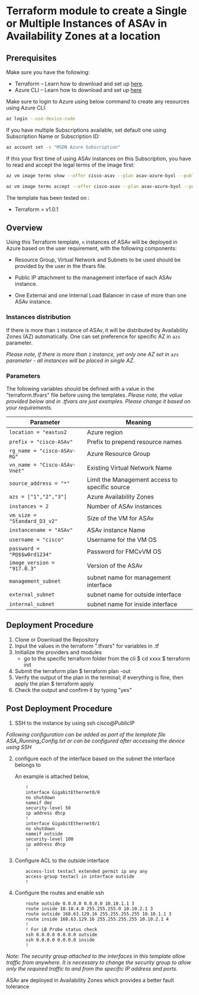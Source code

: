 # Terraform module to create a Single or Multiple Instances of ASAv in Availability Zones at a location

## Prerequisites

Make sure you have the following:

- Terraform – Learn how to download and set up [here](https://learn.hashicorp.com/terraform/getting-started/install.html).
- Azure CLI – Learn how to download and set up [here](https://docs.microsoft.com/en-us/cli/azure/install-azure-cli)

Make sure to login to Azure using below command to create any resources using Azure CLI:

```bash
az login --use-device-code
```

If you have multiple Subscriptions available, set default one using Subscription Name or Subscription ID:

```bash
az account set -s "MSDN Azure Subscription"
```

If this your first time of using ASAv instances on this Subscription, you have to read and accept the legal terms of the image first:
```bash
az vm image terms show --offer cisco-asav --plan asav-azure-byol --publisher cisco --query '{LicenseText:licenseTextLink, MarketplaceTerms:marketplaceTermsLink}'

az vm image terms accept --offer cisco-asav --plan asav-azure-byol --publisher cisco
```

The template has been tested on :
- Terraform = v1.0.1

## Overview

Using this Terraform template, `n` instances of ASAv will be deployed in Azure based on the user requirement, with the following components:

- Resource Group, Virtual Network and Subnets to be used should be provided by the user in the tfvars file.

- Public IP attachment to the management interface of each ASAv instance.
- One External and one Internal Load Balancer in case of more than one ASAv instance.

### Instances distribution

If there is more than `1` instance of ASAv, it will be distributed by Availability Zones (AZ) automatically. One can set preference for specific AZ in `azs` parameter.

*Please note, if there is more than `1` instance, yet only one AZ set in `azs` parameter - all instances will be placed in single AZ.*

### Parameters

The following variables should be defined with a value in the "terraform.tfvars" file before using the templates.
*Please note, the value provided below and in .tfvars are just examples. Please change it based on your requirements.*

| Parameter | Meaning |
| --- | --- |
| `location = "eastus2` | Azure region |
| `prefix = "cisco-ASAv"` | Prefix to prepend resource names |
| `rg_name = "cisco-ASAv-RG"` | Azure Resource Group |
| `vn_name = "Cisco-ASAv-Vnet"` | Existing Virtual Network Name |
| `source_address = "*"` | Limit the Management access to specific source |
| `azs = ["1","2","3"]` | Azure Availability Zones |
| `instances = 2` | Number of ASAv instances |
| `vm_size = "Standard_D3_v2"` | Size of the VM for ASAv |
| `instancename = "ASAv"` | ASAv instance Name |
| `username = "cisco"` | Username for the VM OS |
| `password = "P@$$w0rd1234"` | Password for FMCvVM OS |
| `image_version = "917.0.3"` | Version of the ASAv |
| `management_subnet` | subnet name for management interface |
| `external_subnet` | subnet name for outside interface |
| `internal_subnet` | subnet name for inside interface |

## Deployment Procedure

1) Clone or Download the Repository
2) Input the values in the terraform ".tfvars" for variables in .tf
3) Initialize the providers and modules
     - go to the specific terraform folder from the cli
        $ cd xxxx
        $ terraform init
4) Submit the terraform plan
    $ terraform plan -out <filename>
5) Verify the output of the plan in the terminal; if everything is fine, then apply the plan
    $ terraform apply <out filename generated earlier>
6) Check the output and confirm it by typing "yes"

## Post Deployment Procedure

1) SSH to the instance by using ssh cisco@PublicIP

*Following configuration can be added as part of the template file ASA_Running_Config.txt or can be configured after accessing the device using SSH*</br>

2) configure each of the interface based on the subnet the interface belongs to

    An example is attached below,

    ```asa
        !
        interface GigabitEthernet0/0
        no shutdown
        nameif dmz
        security-level 50
        ip address dhcp
        !
        interface GigabitEthernet0/1
        no shutdown
        nameif outside
        security-level 100
        ip address dhcp
        !
    ```

3) Configure ACL to the outside interface

    ```asa
        access-list testacl extended permit ip any any
        access-group testacl in interface outside
        !
    ```

4) Configure the routes and enable ssh

    ```asa
        route outside 0.0.0.0 0.0.0.0 10.10.1.1 3
        route inside 10.10.4.0 255.255.255.0 10.10.2.1 3
        route outside 168.63.129.16 255.255.255.255 10.10.1.1 3
        route inside 168.63.129.16 255.255.255.255 10.10.2.1 4
        !
        ! For LB Probe status check
        ssh 0.0.0.0 0.0.0.0 outside
        ssh 0.0.0.0 0.0.0.0 inside
        !
    ```

*Note: The security group attached to the interfaces in this template allow traffic from anywhere. It is necessary to change the security group to allow only the required traffic to and from the specific IP address and ports.*

ASAv are deployed in Availability Zones which provides a better fault tolerance
